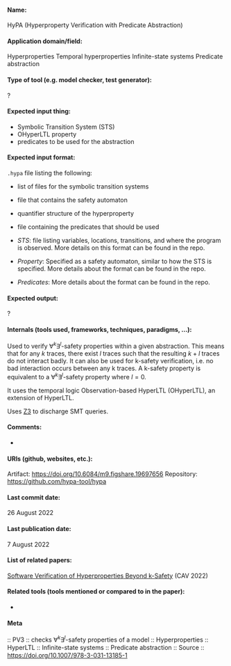 #### Name:
HyPA (Hyperproperty Verification with Predicate Abstraction)

#### Application domain/field:
Hyperproperties
Temporal hyperproperties
Infinite-state systems
Predicate abstraction

#### Type of tool (e.g. model checker, test generator):
?

#### Expected input thing:
- Symbolic Transition System (STS)
- OHyperLTL property
- predicates to be used for the abstraction

#### Expected input format:
`.hypa` file listing the following:
- list of files for the symbolic transition systems
- file that contains the safety automaton
- quantifier structure of the hyperproperty
- file containing the predicates that should be used

- *STS*: file listing variables, locations, transitions, and where the program is observed. More details on this format can be found in the repo.
- *Property*: Specified as a safety automaton, similar to how the STS is specified. More details about the format can be found in the repo.
- *Predicates*: More details about the format can be found in the repo.

#### Expected output:
?

#### Internals (tools used, frameworks, techniques, paradigms, ...):
Used to verify $\forall^k \exists^l$-safety properties within a given abstraction. This means that for any $k$ traces, there exist $l$ traces such that the resulting $k+l$ traces do not interact badly.
It can also be used for k-safety verification, i.e. no bad interaction occurs between any k traces. A k-safety property is equivalent to a $\forall^k \exists^l$-safety property where $l = 0$.

It uses the temporal logic Observation-based HyperLTL (OHyperLTL), an extension of HyperLTL.

Uses [Z3](Tools/Solvers/SMT/Z3.md) to discharge SMT queries.

#### Comments:
-

#### URIs (github, websites, etc.):
Artifact: https://doi.org/10.6084/m9.figshare.19697656
Repository: https://github.com/hypa-tool/hypa

#### Last commit date:
26 August 2022

#### Last publication date:
7 August 2022

#### List of related papers:
[Software Verification of Hyperproperties Beyond k-Safety](https://doi.org/10.1007/978-3-031-13185-1_17) (CAV 2022)

#### Related tools (tools mentioned or compared to in the paper):
-

#### Meta
:: PV3 :: checks $\forall^k \exists^l$-safety properties of a model
:: Hyperproperties
:: HyperLTL
:: Inﬁnite-state systems
:: Predicate abstraction
:: Source :: https://doi.org/10.1007/978-3-031-13185-1
